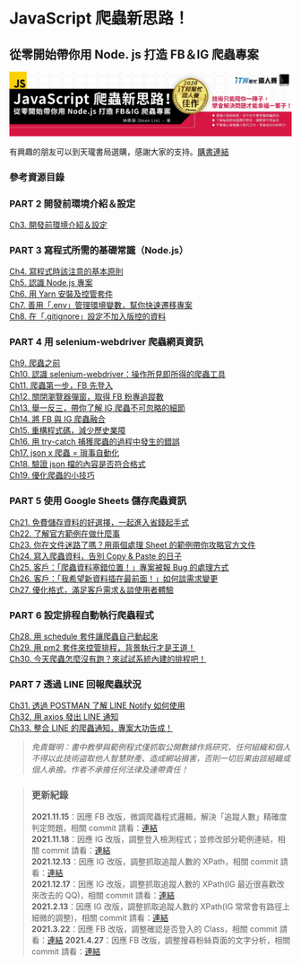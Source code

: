 # JavaScript 爬蟲新思路！

## 從零開始帶你用 Node. js 打造 FB＆IG 爬蟲專案

![image](./img/bar.jpeg)

有興趣的朋友可以到天瓏書局選購，感謝大家的支持。[購書連結](https://www.tenlong.com.tw/products/9789864348008)

### 參考資源目錄

### PART 2 開發前環境介紹＆設定

[Ch3. 開發前環境介紹＆設定](/ch3)

### PART 3 寫程式所需的基礎常識（Node.js）

[Ch4. 寫程式時該注意的基本原則](/ch4)  
[Ch5. 認識 Node.js 專案](/ch5)  
[Ch6. 用 Yarn 安裝及控管套件](/ch6)  
[Ch7. 善用「.env」管理環境變數，幫你快速遷移專案](/ch7)  
[Ch8. 在「.gitignore」設定不加入版控的資料](/ch8)

### PART 4 用 selenium-webdriver 爬蟲網頁資訊

[Ch9. 爬蟲之前](/ch9)  
[Ch10. 認識 selenium-webdriver：操作所見即所得的爬蟲工具](/ch10)  
[Ch11. 爬蟲第一步，FB 先登入](/ch11)  
[Ch12. 關閉瀏覽器彈窗，取得 FB 粉專追蹤數](/ch12)  
[Ch13. 舉一反三，帶你了解 IG 爬蟲不可忽略的細節](/ch13)  
[Ch14. 將 FB 與 IG 爬蟲融合](/ch14)  
[Ch15. 重構程式碼，減少歷史業障](/ch15)  
[Ch16. 用 try-catch 捕獲爬蟲的過程中發生的錯誤](/ch16)  
[Ch17. json x 爬蟲 = 瑣事自動化](/ch17)  
[Ch18. 驗證 json 檔的內容是否符合格式](/ch18)  
[Ch19. 優化爬蟲的小技巧](/ch19)

### PART 5 使用 Google Sheets 儲存爬蟲資訊

[Ch21. 免費儲存資料的好選擇，一起進入省錢起手式](/ch21)  
[Ch22. 了解官方範例在做什麼事](/ch22)  
[Ch23. 你在文件迷路了嗎？用兩個處理 Sheet 的範例帶你攻略官方文件](/ch23)  
[Ch24. 寫入爬蟲資料，告別 Copy & Paste 的日子](/ch24)  
[Ch25. 客戶：「爬蟲資料塞錯位置！」專案被報 Bug 的處理方式](/ch25)  
[Ch26. 客戶：「我希望新資料插在最前面！」如何談需求變更](/ch26)  
[Ch27. 優化格式，滿足客戶需求＆談使用者體驗](/ch27)

### PART 6 設定排程自動執行爬蟲程式

[Ch28. 用 schedule 套件讓爬蟲自己動起來](/ch28)  
[Ch29. 用 pm2 套件來控管排程，背景執行才是王道！](/ch29)  
[Ch30. 今天爬蟲怎麼沒有跑？來試試系統內建的排程吧！](/ch30)

### PART 7 透過 LINE 回報爬蟲狀況

[Ch31. 透過 POSTMAN 了解 LINE Notify 如何使用](/ch31)  
[Ch32. 用 axios 發出 LINE 通知](/ch32)  
[Ch33. 整合 LINE 的爬蟲通知，專案大功告成！](/ch33)

> _免責聲明：書中教學與範例程式僅抓取公開數據作爲研究，任何組織和個人不得以此技術盜取他人智慧財產、造成網站損害，否則一切后果由該組織或個人承擔。作者不承擔任何法律及連帶責任！_

> ### 更新紀錄
>
> **2021.11.15**：因應 FB 改版，微調爬蟲程式邏輯，解決「追蹤人數」精確度判定問題，相關 commit 請看：[連結](https://github.com/dean9703111/social_crawler/commit/6de0cc0d598c8b4cf8d2d7db5a4f7a6fcd579677)  
> **2021.11.18**：因應 IG 改版，調整登入檢測程式；並修改部分範例連結，相關 commit 請看：[連結](https://github.com/dean9703111/social_crawler/commit/fe7118dceb474150a93320d7db82b7edcbdd5b87)  
> **2021.12.13**：因應 IG 改版，調整抓取追蹤人數的 XPath，相關 commit 請看：[連結](https://github.com/dean9703111/social_crawler/commit/854245776e6631f27fd8957be8df891791d6d3c0)  
> **2021.12.17**：因應 IG 改版，調整抓取追蹤人數的 XPath(IG 最近很喜歡改來改去的 QQ)，相關 commit 請看：[連結](https://github.com/dean9703111/social_crawler/commit/7836528ae38606af2edb05bfc1fec101f705e127)  
> **2021.2.13**：因應 IG 改版，調整抓取追蹤人數的 XPath(IG 常常會有路徑上細微的調整)，相關 commit 請看：[連結](https://github.com/dean9703111/social_crawler/commit/1736b56e3a3fb341c6f3d37b8b88b801c545d8da)  
> **2021.3.22**：因應 FB 改版，調整確認是否登入的 Class，相關 commit 請看：[連結](https://github.com/dean9703111/social_crawler/commit/0583009d8aa24613e7a409d7ba51daeab11f7968)
> **2021.4.27**：因應 FB 改版，調整搜尋粉絲頁面的文字分析，相關 commit 請看：[連結](https://github.com/dean9703111/social_crawler/commit/199ec02b328a8731e400bc18baded1270ab45965)